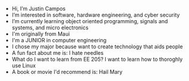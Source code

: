 - Hi, I’m Justin Campos
- I’m interested in software, hardware engineering, and cyber security
- I’m currently learning object oriented programming, signals and systems, and micro electronics
- I'm originally from Maui
- I'm a JUNIOR in computer engineering
- I chose my major because want to create technology that aids people
- A fun fact about me is: I hate needles
- What do I want to learn from EE 205? I want to learn how to thoroghly use Linux
- A book or movie I'd recommend is: Hail Mary
